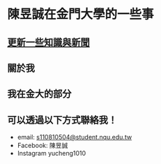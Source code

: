 # 陳昱誠在金門大學的一些事
## [更新一些知識與新聞]()
## 關於我
## 我在金大的部分
## 可以透過以下方式聯絡我！
* email: s110810504@student.nqu.edu.tw
* Facebook: 陳昱誠
* Instagram yucheng1010
